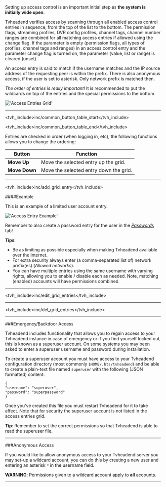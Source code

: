 Setting up access control is an important initial step as **the system
is initially wide open**. 

Tvheadend verifies access by scanning through all enabled access control
entries in sequence, from the top of the list to the bottom. The permission
flags, streaming profiles, DVR config profiles, channel tags, channel
number ranges are combined for all matching access entries if allowed using
the change flag. If the parameter is empty (permission
flags, all types of profiles, channel tags and ranges) in an access
control entry and the parameter change flag is turned on,
the parameter (value, list or range) is cleared (unset).

An access entry is said to match if the username matches and the IP
source address of the requesting peer is within the prefix. There is also
anonymous access, if the user is set to asterisk. Only network prefix is
matched then.

*The order of entries is really important!* It is recommended to put the
wildcards on top of the entries and the special permissions to the bottom.

!['Access Entries Grid'](static/img/doc/accessentriesgrid.png)

---

<tvh_include>inc/common_button_table_start</tvh_include>

<tvh_include>inc/common_button_table_end</tvh_include>

Entries are checked in order (when logging in, etc), the following 
functions allows you to change the ordering:

Button                 | Function
-----------------------|---------
**Move Up**            | Move the selected entry up the grid.
**Move Down**          | Move the selected entry down the grid. 

---

<tvh_include>inc/add_grid_entry</tvh_include>

####Example

This is an example of a limited user account entry.

!['Access Entry Example'](static/img/doc/accessentriesnewuser.png)

Remember to also create a password entry for the user in the 
*[Passwords](class/passwd)* tab!

**Tips**:
* Be as limiting as possible especially when making Tvheadend available 
over the Internet.
* For extra security always enter (a comma-separated list of) 
network prefix(es) (*Allowed networks*).
* You can have multiple entries using the same username with varying 
rights, allowing you to enable / disable each as needed. Note, matching 
(enabled) accounts will have permissions combined.

---

<tvh_include>inc/edit_grid_entries</tvh_include>

---

<tvh_include>inc/del_grid_entries</tvh_include>

---

###Emergency/Backdoor Access

Tvheadend includes functionality that allows you to regain access to 
your Tvheadend instance in case of emergency or if you find yourself 
locked out, this is known as a superuser account. On some systems you 
may been asked to enter a superuser username and password during 
installation.

To create a superuser account you must have access to your Tvheadend 
configuration directory (most commonly `$HOME/.hts/tvheadend`) and 
be able to create a plain-text file named `superuser` with the following 
(JSON formatted) content:

```
{
"username": "superuser",
"password": "superpassword"
}
```

Once you've created this file you must restart Tvheadend for it to take 
affect. Note that for security the superuser account is not listed in the 
access entries grid.

**Tip**: Remember to set the correct permissions so that Tvheadend 
is able to read the superuser file.

---

###Anonymous Access

If you would like to allow anonymous access to your Tvheadend server 
you may set-up a wildcard account, you can do this by creating a new 
user and entering an asterisk `*` in the username field.

**WARNING**: Permissions given to a wildcard account apply 
to **all** accounts.

---
